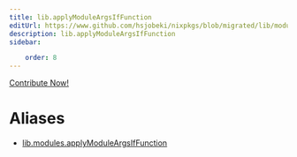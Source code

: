 ```yaml
---
title: lib.applyModuleArgsIfFunction
editUrl: https://www.github.com/hsjobeki/nixpkgs/blob/migrated/lib/modules.nix#L492C31
description: lib.applyModuleArgsIfFunction
sidebar:

    order: 8
---
```


<a href="https://www.github.com/hsjobeki/nixpkgs/blob/migrated/lib/modules.nix#L492C31">Contribute Now!</a>


# Aliases

- [lib.modules.applyModuleArgsIfFunction](/nix-doc-comments/reference/lib/modules/lib-modules-applymoduleargsiffunction)


